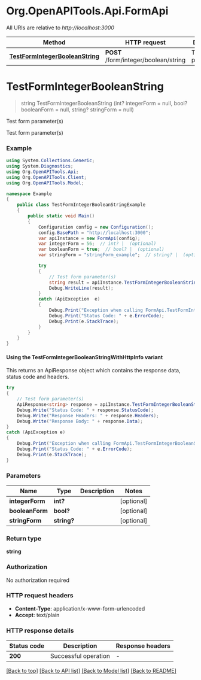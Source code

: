 # Org.OpenAPITools.Api.FormApi

All URIs are relative to *http://localhost:3000*

| Method | HTTP request | Description |
|--------|--------------|-------------|
| [**TestFormIntegerBooleanString**](FormApi.md#testformintegerbooleanstring) | **POST** /form/integer/boolean/string | Test form parameter(s) |

<a id="testformintegerbooleanstring"></a>
# **TestFormIntegerBooleanString**
> string TestFormIntegerBooleanString (int? integerForm = null, bool? booleanForm = null, string? stringForm = null)

Test form parameter(s)

Test form parameter(s)

### Example
```csharp
using System.Collections.Generic;
using System.Diagnostics;
using Org.OpenAPITools.Api;
using Org.OpenAPITools.Client;
using Org.OpenAPITools.Model;

namespace Example
{
    public class TestFormIntegerBooleanStringExample
    {
        public static void Main()
        {
            Configuration config = new Configuration();
            config.BasePath = "http://localhost:3000";
            var apiInstance = new FormApi(config);
            var integerForm = 56;  // int? |  (optional) 
            var booleanForm = true;  // bool? |  (optional) 
            var stringForm = "stringForm_example";  // string? |  (optional) 

            try
            {
                // Test form parameter(s)
                string result = apiInstance.TestFormIntegerBooleanString(integerForm, booleanForm, stringForm);
                Debug.WriteLine(result);
            }
            catch (ApiException  e)
            {
                Debug.Print("Exception when calling FormApi.TestFormIntegerBooleanString: " + e.Message);
                Debug.Print("Status Code: " + e.ErrorCode);
                Debug.Print(e.StackTrace);
            }
        }
    }
}
```

#### Using the TestFormIntegerBooleanStringWithHttpInfo variant
This returns an ApiResponse object which contains the response data, status code and headers.

```csharp
try
{
    // Test form parameter(s)
    ApiResponse<string> response = apiInstance.TestFormIntegerBooleanStringWithHttpInfo(integerForm, booleanForm, stringForm);
    Debug.Write("Status Code: " + response.StatusCode);
    Debug.Write("Response Headers: " + response.Headers);
    Debug.Write("Response Body: " + response.Data);
}
catch (ApiException e)
{
    Debug.Print("Exception when calling FormApi.TestFormIntegerBooleanStringWithHttpInfo: " + e.Message);
    Debug.Print("Status Code: " + e.ErrorCode);
    Debug.Print(e.StackTrace);
}
```

### Parameters

| Name | Type | Description | Notes |
|------|------|-------------|-------|
| **integerForm** | **int?** |  | [optional]  |
| **booleanForm** | **bool?** |  | [optional]  |
| **stringForm** | **string?** |  | [optional]  |

### Return type

**string**

### Authorization

No authorization required

### HTTP request headers

 - **Content-Type**: application/x-www-form-urlencoded
 - **Accept**: text/plain


### HTTP response details
| Status code | Description | Response headers |
|-------------|-------------|------------------|
| **200** | Successful operation |  -  |

[[Back to top]](#) [[Back to API list]](../README.md#documentation-for-api-endpoints) [[Back to Model list]](../README.md#documentation-for-models) [[Back to README]](../README.md)

